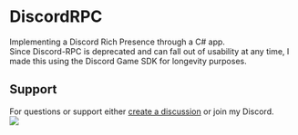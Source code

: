 # DiscordRPC
Implementing a Discord Rich Presence through a C# app.  
Since Discord-RPC is deprecated and can fall out of usability at any time, I made this using the Discord Game SDK for longevity purposes.

## Support
For questions or support either [create a discussion](https://github.com/Glazelf/DiscordRPC/discussions) or join my Discord.  
[<img src="https://canary.discordapp.com/api/guilds/549214833858576395/widget.png?style=banner2">](https://discord.gg/2gkybyu)
